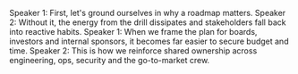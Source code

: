 Speaker 1: First, let's ground ourselves in why a roadmap matters.
Speaker 2: Without it, the energy from the drill dissipates and stakeholders fall back into reactive habits.
Speaker 1: When we frame the plan for boards, investors and internal sponsors, it becomes far easier to secure budget and time.
Speaker 2: This is how we reinforce shared ownership across engineering, ops, security and the go-to-market crew.
